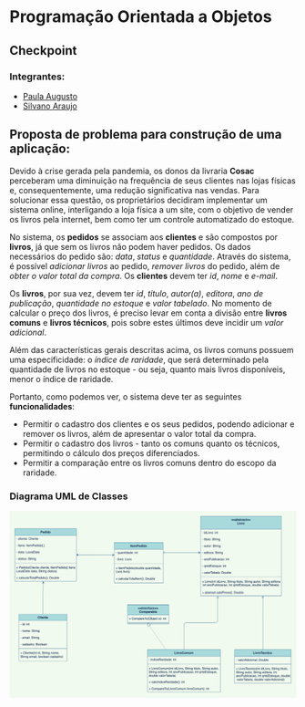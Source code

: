 # Programação Orientada a Objetos

## Checkpoint

### Integrantes:

- [Paula Augusto](https://github.com/pcamposaugusto)
- [Silvano Araujo](https://github.com/Silvanoeng)

## Proposta de problema para construção de uma aplicação:

Devido à crise gerada pela pandemia, os donos da livraria **Cosac** perceberam uma diminuição na frequência de seus clientes nas lojas físicas e, consequentemente, uma redução significativa nas vendas. Para solucionar essa questão, os proprietários decidiram implementar um sistema online, interligando a loja física a um site, com o objetivo de vender os livros pela internet, bem como ter um controle automatizado do estoque.

No sistema, os **pedidos** se associam aos **clientes** e são compostos por **livros**, já que sem os livros não podem haver pedidos. Os dados necessários do pedido são: *data*, *status* e *quantidade*. Através do sistema, é possível *adicionar livros* ao pedido, *remover livros* do pedido, além de *obter o valor total da compra*. Os **clientes** devem ter *id*, *nome* e *e-mail*.

Os **livros**, por sua vez, devem ter *id*, *título*, *autor(a)*, *editora*, *ano de publicação*, *quantidade no estoque* e *valor tabelado*. No momento de calcular o preço dos livros, é preciso levar em conta a divisão entre **livros comuns** e **livros técnicos**, pois sobre estes últimos deve incidir um *valor adicional*.

Além das características gerais descritas acima, os livros comuns possuem uma especificidade: o *índice de raridade*, que será determinado pela quantidade de livros no estoque - ou seja, quanto mais livros disponíveis, menor o índice de raridade.

Portanto, como podemos ver, o sistema deve ter as seguintes **funcionalidades**:

- Permitir o cadastro dos clientes e os seus pedidos, podendo adicionar e remover os livros, além de apresentar o valor total da compra.
- Permitir o cadastro dos livros - tanto os comuns quanto os técnicos, permitindo o cálculo dos preços diferenciados.
- Permitir a comparação entre os livros comuns dentro do escopo da raridade.

### Diagrama UML de Classes

![Diagrama UML](./DiagramaUML/POO-Checkpoint-UML-Diagram.drawio.png "Diagrama UML")


